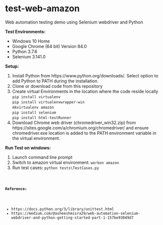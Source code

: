 # test-web-amazon

Web automation testing demo using Selenium webdriver and Python

<b>Test Environments:</b>
<ul>
<li>Windows 10 Home
<li>Google Chrome (64 bit) Version 84.0
<li>Python 3.7.6
<li>Selenium 3.141.0
</ul>

<b>Setup:</b>
<ol>
<li>Install Python from https://www.python.org/downloads/. Select option to add Python to PATH during the installation.
<li>Clone or download code from this repository
<li>Create virtual Environments in the location where the code reside locally
    <br><code>pip install virtualenv</code>
    <br><code>pip install virtualenvwrapper-win</code>
    <br><code>mkvirtualenv amazon</code>
    <br><code>pip install selenium</code>
    <br><code>pip install html-testRunner</code>
<li>Download Chrome web driver (chromedriver_win32.zip) from https://sites.google.com/a/chromium.org/chromedriver/ and ensure chromedriver.exe location is added to the PATH environment variable in the virtual environment.
</ol>

<b>Run Test on windows:</b>
<ol>    
    <li>Launch command line prompt
    <li>Switch to amazon virtual environment: <code>workon amazon</code>
    <li>Run test cases: <code>python tests\TestCases.py
</ol>
        
<b>Reference:</b>
<ul>
<li>https://docs.python.org/3/library/unittest.html
<li>https://medium.com/@asheeshmisra29/web-automation-selenium-webdriver-and-python-getting-started-part-1-157be93049d7
</ul>
